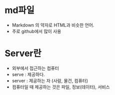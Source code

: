 # md파일

- Markdown 의 약자로 HTML과 비슷한 언어.
- 주로 github에서 많이 사용

# Server란

- 외부에서 접근하는 컴퓨터
- serve : 제공하다.
- server : 제공하는 자 (사람, 물건, 컴퓨터)
- 컴퓨터일 때 제공하는 것은 파일, 정보(데이터), 서비스
